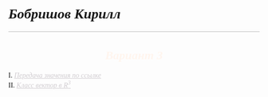 <div style="font-family: Cambria">
    <h1 style="font-style: italic;">Бобришов Кирилл</h1>
    <hr style="background-color: gray; opacity: 0.5">
    <h2 align="center" style="color: seashell; font-style: italic; font-size: 24px;">Вариант 3</h2>
</div>

<div style="list-style-type: upper-roman; font-family: Cambria">
    <li><a href="https://studfile.net/preview/6126481/">Передача значения по ссылке</a></li>
    <li><a href="https://studfile.net/preview/6126486/">Класс вектор в R<sup>3</sup></a></li>
</div>

<style>
    a {
        color: #d0ccd0;
        font-style: italic; 
        font-weight: 500;
    }
</style>
